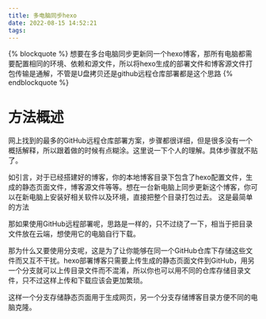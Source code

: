 ```yaml
---
title: 多电脑同步hexo
date: 2022-08-15 14:52:21
tags:
---
```


{% blockquote %}
想要在多台电脑同步更新同一个hexo博客，那所有电脑都需要配置相同的环境、依赖和源文件，所以将hexo生成的部署文件和博客源文件打包传输是通解，不管是U盘拷贝还是github远程仓库部署都是这个思路
{% endblockquote %}

# 方法概述
网上找到的最多的GitHub远程仓库部署方案，步骤都很详细，但是很多没有一个概括解释，所以跟着做的时候有点糊涂。这里说一下个人的理解。具体步骤就不贴了。  

如引言，对于已经搭建好的博客，你的本地博客目录下包含了hexo配置文件，生成的静态页面文件，博客源文件等等。想在一台新电脑上同步更新这个博客，你可以在新电脑上安装好相关软件以及环境，直接把整个目录打包过去。 这是最简单的方法

那如果使用GitHub远程部署呢，思路是一样的，只不过绕了一下，相当于把目录文件放在云端，想使用它的电脑自行下载。

那为什么又要使用分支呢，这是为了让你能够在同一个GitHub仓库下存储这些文件而又互不干扰。hexo部署博客只需要上传生成的静态页面文件到GitHub，用另一个分支就可以上传目录文件而不混淆，所以你也可以用不同的仓库存储目录文件，只不过这样上传和下载应该会更加繁琐。

这样一个分支存储静态页面用于生成网页，另一个分支存储博客目录方便不同的电脑克隆。
